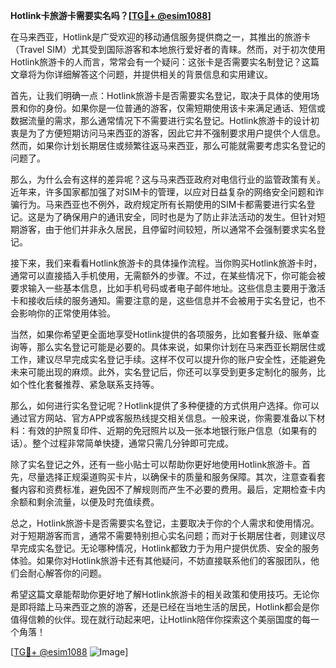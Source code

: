 **Hotlink卡旅游卡需要实名吗？[[TG💪+ @esim1088](https://t.me/s/esim1088)]**

在马来西亚，Hotlink是广受欢迎的移动通信服务提供商之一，其推出的旅游卡（Travel SIM）尤其受到国际游客和本地旅行爱好者的青睐。然而，对于初次使用Hotlink旅游卡的人而言，常常会有一个疑问：这张卡是否需要实名制登记？这篇文章将为你详细解答这个问题，并提供相关的背景信息和实用建议。

首先，让我们明确一点：Hotlink旅游卡是否需要实名登记，取决于具体的使用场景和你的身份。如果你是一位普通的游客，仅需短期使用该卡来满足通话、短信或数据流量的需求，那么通常情况下不需要进行实名登记。Hotlink旅游卡的设计初衷是为了方便短期访问马来西亚的游客，因此它并不强制要求用户提供个人信息。然而，如果你计划长期居住或频繁往返马来西亚，那么可能就需要考虑实名登记的问题了。

那么，为什么会有这样的差异呢？这与马来西亚政府对电信行业的监管政策有关。近年来，许多国家都加强了对SIM卡的管理，以应对日益复杂的网络安全问题和诈骗行为。马来西亚也不例外，政府规定所有长期使用的SIM卡都需要进行实名登记。这是为了确保用户的通讯安全，同时也是为了防止非法活动的发生。但针对短期游客，由于他们并非永久居民，且停留时间较短，所以通常不会强制要求实名登记。

接下来，我们来看看Hotlink旅游卡的具体操作流程。当你购买Hotlink旅游卡时，通常可以直接插入手机使用，无需额外的步骤。不过，在某些情况下，你可能会被要求输入一些基本信息，比如手机号码或者电子邮件地址。这些信息主要用于激活卡和接收后续的服务通知。需要注意的是，这些信息并不会被用于实名登记，也不会影响你的正常使用体验。

当然，如果你希望更全面地享受Hotlink提供的各项服务，比如套餐升级、账单查询等，那么实名登记可能是必要的。具体来说，如果你计划在马来西亚长期居住或工作，建议尽早完成实名登记手续。这样不仅可以提升你的账户安全性，还能避免未来可能出现的麻烦。此外，实名登记后，你还可以享受到更多定制化的服务，比如个性化套餐推荐、紧急联系支持等。

那么，如何进行实名登记呢？Hotlink提供了多种便捷的方式供用户选择。你可以通过官方网站、官方APP或客服热线提交相关信息。一般来说，你需要准备以下材料：有效的护照复印件、近期的免冠照片以及一张本地银行账户信息（如果有的话）。整个过程非常简单快捷，通常只需几分钟即可完成。

除了实名登记之外，还有一些小贴士可以帮助你更好地使用Hotlink旅游卡。首先，尽量选择正规渠道购买卡片，以确保卡的质量和服务保障。其次，注意查看套餐内容和资费标准，避免因不了解规则而产生不必要的费用。最后，定期检查卡内余额和剩余流量，以便及时充值续费。

总之，Hotlink旅游卡是否需要实名登记，主要取决于你的个人需求和使用情况。对于短期游客而言，通常不需要特别担心实名问题；而对于长期居住者，则建议尽早完成实名登记。无论哪种情况，Hotlink都致力于为用户提供优质、安全的服务体验。如果你对Hotlink旅游卡还有其他疑问，不妨直接联系他们的客服团队，他们会耐心解答你的问题。

希望这篇文章能帮助你更好地了解Hotlink旅游卡的相关政策和使用技巧。无论你是即将踏上马来西亚之旅的游客，还是已经在当地生活的居民，Hotlink都会是你值得信赖的伙伴。现在就行动起来吧，让Hotlink陪伴你探索这个美丽国度的每一个角落！

[[TG💪+ @esim1088](https://t.me/s/esim1088) ![Image](https://i.postimg.cc/4NQfJmqS/Snipaste-2025-05-13-00-14-12.png)]